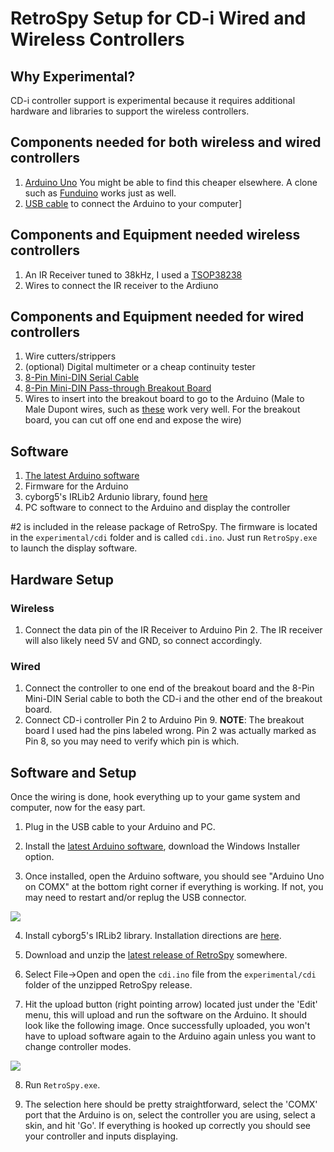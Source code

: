 
RetroSpy Setup for CD-i Wired and Wireless Controllers
======

## Why Experimental?

CD-i controller support is experimental because it requires additional hardware and libraries to support the wireless controllers.

## Components needed for both wireless and wired controllers

1. [Arduino Uno](http://www.amazon.com/Arduino-UNO-board-DIP-ATmega328P/dp/B006H06TVG)  You might be able to find this cheaper elsewhere.  A clone such as [Funduino](https://www.foxytronics.com/products/265-funduino-uno-r3) works just as well.
2. [USB cable](http://www.amazon.com/AmazonBasics-Hi-Speed-A-Male-B-Male-Meters/dp/B001TH7GUA/) to connect the Arduino to your computer]

## Components and Equipment needed wireless controllers

1. An IR Receiver tuned to 38kHz, I used a [TSOP38238](https://www.adafruit.com/product/157)
2. Wires to connect the IR receiver to the Ardiuno

## Components and Equipment needed for wired controllers

1. Wire cutters/strippers
2. (optional) Digital multimeter or a cheap continuity tester 
3. [8-Pin Mini-DIN Serial Cable](https://www.amazon.com/C2G-02318-Mini-DIN-Serial-Meters/dp/B0002GWN84)
4. [8-Pin Mini-DIN Pass-through Breakout Board](https://elabbay.myshopify.com/collections/camera/products/mdin8-f-f-v2a-mini-din-8-female-to-female-pass-through-adapter-breakout-board-elabguy)
5. Wires to insert into the breakout board to go to the Arduino (Male to Male Dupont wires, such as [these](https://www.newegg.com/Product/Product.aspx?Item=9SIABKS5R54282&ignorebbr=1&nm_mc=KNC-GoogleMKP-PC&cm_mmc=KNC-GoogleMKP-PC-_-pla-New+Ocean+Tech-_-Gadgets-_-9SIABKS5R54282&gclid=Cj0KCQiAi57gBRDqARIsABhDSMpuM-JL8VWplLwJAD_A3pZrJ0GYVSMUcdcLZrZELpDAdR4VpBIDVyYaApR_EALw_wcB&gclsrc=aw.ds) work very well. For the breakout board, you can cut off one end and expose the wire)

## Software

1. [The latest Arduino software](http://arduino.cc/en/Main/Software)
2. Firmware for the Arduino
3. cyborg5's IRLib2 Ardunio library, found [here](https://github.com/cyborg5/IRLib2)
4. PC software to connect to the Arduino and display the controller

\#2 is included in the release package of RetroSpy.  The firmware is located in the ``experimental/cdi`` folder and is called ``cdi.ino``.   Just run ``RetroSpy.exe`` to launch the display software.

## Hardware Setup

### Wireless

1. Connect the data pin of the IR Receiver to Arduino Pin 2.  The IR receiver will also likely need 5V and GND, so connect accordingly.

### Wired

1.  Connect the controller to one end of the breakout board and the 8-Pin Mini-DIN Serial cable to both the CD-i and the other end of the breakout board.
2.  Connect CD-i controller Pin 2 to Arduino Pin 9.  **NOTE**: The breakout board I used had the pins labeled wrong.  Pin 2 was actually marked as Pin 8, so you may need to verify which pin is which.

## Software and Setup

Once the wiring is done, hook everything up to your game system and computer, now for the easy part.

1. Plug in the USB cable to your Arduino and PC.

2. Install the [latest Arduino software](http://arduino.cc/en/Main/Software), download the Windows Installer option.

3. Once installed, open the Arduino software, you should see "Arduino Uno on COMX" at the bottom right corner if everything is working. If not, you may need to restart and/or replug the USB connector.

![](https://raw.githubusercontent.com/zoggins/RetroSpy/master/docs/tutorial-images/readme_images/emptyide.png)

4. Install cyborg5's IRLib2 library.  Installation directions are [here](https://github.com/cyborg5/IRLib2).

5. Download and unzip the [latest release of RetroSpy](https://github.com/zoggins/RetroSpy/releases/latest) somewhere.

6. Select File->Open and open the ``cdi.ino`` file from the ``experimental/cdi`` folder of the unzipped RetroSpy release.

7. Hit the upload button (right pointing arrow) located just under the 'Edit' menu, this will upload and run the software on the Arduino. It should look like the following image. Once successfully uploaded, you won't have to upload software again to the Arduino again unless you want to change controller modes. 

![](https://raw.githubusercontent.com/zoggins/RetroSpy/master/docs/tutorial-images/readme_images/upload.png)

8. Run ``RetroSpy.exe``.

9. The selection here should be pretty straightforward, select the 'COMX' port that the Arduino is on, select the controller you are using, select a skin, and hit 'Go'. If everything is hooked up correctly you should see your controller and inputs displaying.
